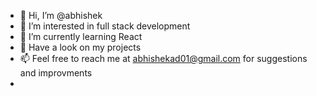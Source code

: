 - 👋 Hi, I’m @abhishek
- 👀 I’m interested in full stack development
- 🌱 I’m currently learning React
- 💞️ Have a look on my projects
- 📫 Feel free to reach me at abhishekad01@gmail.com for suggestions and improvments
- <!--
  [![trophy](https://github-profile-trophy.vercel.app/?username=abhishekad&theme=onedark)](https://github.com/ryo-ma/github-profile-trophy)
  --->
<!---
abhishekad/abhishekad is a ✨ special ✨ repository because its `README.md` (this file) appears on your GitHub profile.
You can click the Preview link to take a look at your changes.
--->
